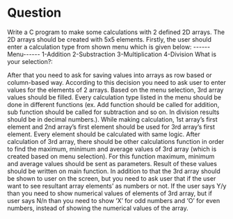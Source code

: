 # Question
Write a C program to make some calculations with 2 defined 2D arrays. The 2D arrays should be created with 5x5 elements. 
Firstly, the user should enter a calculation type from shown menu which is given below: 
------Menu------ 
1-Addition 
2-Substraction 
3-Multiplication 
4-Division 
What is your selection?:

After that you need to ask for saving values into arrays as row based or column-based way. According to this decision you need to ask user to enter values 
for the elements of 2 arrays. Based on the menu selection, 3rd array values should be filled. Every calculation type listed in the menu should be done in different functions 
(ex. Add function should be called for addition, sub function should be called for subtraction and so on. In division results should be in decimal numbers.). 
While making calculation, 1st array’s first element and 2nd array’s first element should be used for 3rd array’s first element. Every element should be calculated with 
same logic. After calculation of 3rd array, there should be other calculations function in order to find the maximum, minimum and average values of 3rd array 
(which is created based on menu selection). For this function maximum, minimum and average values should be sent as parameters. 
Result of these values should be written on main function. In addition to that the 3rd array should be shown to user on the screen, 
but you need to ask user that if the user want to see resultant array elements’ as numbers or not. If the user says Y/y than you need to show numerical values of 
elements of 3rd array, but if user says N/n than you need to show ‘X’ for odd numbers and ‘O’ for even numbers, instead of showing the numerical values of the array.
